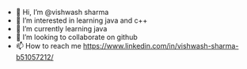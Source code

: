 - 👋 Hi, I’m @vishwash sharma
- 👀 I’m interested in learning java and c++
- 🌱 I’m currently learning java
- 💞️ I’m looking to collaborate on github
- 📫 How to reach me https://www.linkedin.com/in/vishwash-sharma-b51057212/

<!---
vishwashdark/vishwashdark is a ✨ special ✨ repository because its `README.md` (this file) appears on your GitHub profile.
You can click the Preview link to take a look at your changes.
--->
